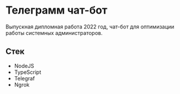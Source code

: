 # Телеграмм чат-бот

Выпускная дипломная работа 2022 год, чат-бот для оптимизации работы системных администраторов.

## Стек

- NodeJS
- TypeScript
- Telegraf
- Ngrok

